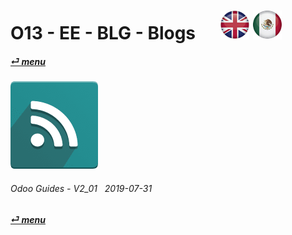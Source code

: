 # O13 - EE - BLG - Blogs &nbsp;&nbsp;&nbsp;&nbsp; [![en-uk](/doc/img/en-uk_flag_button_small.png)](/en-uk/o13/ee/blg/en-uk-o13-ee-blg-blog-guides.md) [ ![es-mx](/doc/img/es-mx_flag_button_small.png)](/es-mx/o13/ee/blg/es-mx-o13-ee-blg-blog-guides.md)
#### [_&#x23CE; menu_](/es-mx/o13/ee/es-mx-o13-ee-guides-menu.md)  
### ![blg](/doc/img/website_blog.png)
	
###### Odoo Guides - V2_01 &nbsp; 2019-07-31  
**[_&#x23CE; menu_](/es-mx/o13/ee/es-mx-o13-ee-guides-menu.md)**  


